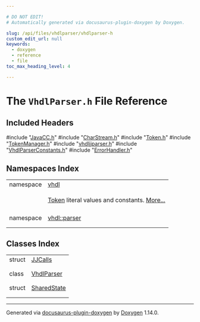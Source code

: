 ```yaml
---

# DO NOT EDIT!
# Automatically generated via docusaurus-plugin-doxygen by Doxygen.

slug: /api/files/vhdlparser/vhdlparser-h
custom_edit_url: null
keywords:
  - doxygen
  - reference
  - file
toc_max_heading_level: 4

---
```


<div class="doxyPage">

# The `VhdlParser.h` File Reference



## Included Headers

<div class="doxyIncludesList">#include "<a href="/web-doxygen/docs/api/files/vhdlparser/javacc-h">JavaCC.h</a>"
#include "<a href="/web-doxygen/docs/api/files/vhdlparser/charstream-h">CharStream.h</a>"
#include "<a href="/web-doxygen/docs/api/files/vhdlparser/token-h">Token.h</a>"
#include "<a href="/web-doxygen/docs/api/files/vhdlparser/tokenmanager-h">TokenManager.h</a>"
#include "<a href="/web-doxygen/docs/api/files/src/vhdljjparser-h">vhdljjparser.h</a>"
#include "<a href="/web-doxygen/docs/api/files/vhdlparser/vhdlparserconstants-h">VhdlParserConstants.h</a>"
#include "<a href="/web-doxygen/docs/api/files/vhdlparser/errorhandler-h">ErrorHandler.h</a>"
</div>

## Namespaces Index

<table class="doxyMembersIndex">

<tr class="doxyMemberIndexItem">
<td class="doxyMemberIndexItemType" align="left" valign="top">namespace</td>
<td class="doxyMemberIndexItemName" align="left" valign="top"><a href="/web-doxygen/docs/api/namespaces/vhdl">vhdl</a></td>
</tr>
<tr class="doxyMemberIndexDescription">
<td class="doxyMemberIndexDescriptionLeft"></td>
<td class="doxyMemberIndexDescriptionRight">
<p><a href="/web-doxygen/docs/api/classes/token">Token</a> literal values and constants. <a href="/web-doxygen/docs/api/namespaces/vhdl/#details">More...</a></p>
</td>
</tr>
<tr class="doxyMemberIndexSeparator">
<td class="doxyMemberIndexSeparator" colspan="2"></td>
</tr>

<tr class="doxyMemberIndexItem">
<td class="doxyMemberIndexItemType" align="left" valign="top">namespace</td>
<td class="doxyMemberIndexItemName" align="left" valign="top"><a href="/web-doxygen/docs/api/namespaces/vhdl/parser">vhdl::parser</a></td>
</tr>
<tr class="doxyMemberIndexDescription">
<td class="doxyMemberIndexDescriptionLeft"></td>
<td class="doxyMemberIndexDescriptionRight">
</td>
</tr>
<tr class="doxyMemberIndexSeparator">
<td class="doxyMemberIndexSeparator" colspan="2"></td>
</tr>

</table>

## Classes Index

<table class="doxyMembersIndex">

<tr class="doxyMemberIndexItem">
<td class="doxyMemberIndexItemType" align="left" valign="top">struct</td>
<td class="doxyMemberIndexItemName" align="left" valign="top"><a href="/web-doxygen/docs/api/structs/vhdl/parser/jjcalls">JJCalls</a></td>
</tr>
<tr class="doxyMemberIndexDescription">
<td class="doxyMemberIndexDescriptionLeft"></td>
<td class="doxyMemberIndexDescriptionRight">
</td>
</tr>
<tr class="doxyMemberIndexSeparator">
<td class="doxyMemberIndexSeparator" colspan="2"></td>
</tr>

<tr class="doxyMemberIndexItem">
<td class="doxyMemberIndexItemType" align="left" valign="top">class</td>
<td class="doxyMemberIndexItemName" align="left" valign="top"><a href="/web-doxygen/docs/api/classes/vhdl/parser/vhdlparser">VhdlParser</a></td>
</tr>
<tr class="doxyMemberIndexDescription">
<td class="doxyMemberIndexDescriptionLeft"></td>
<td class="doxyMemberIndexDescriptionRight">
</td>
</tr>
<tr class="doxyMemberIndexSeparator">
<td class="doxyMemberIndexSeparator" colspan="2"></td>
</tr>

<tr class="doxyMemberIndexItem">
<td class="doxyMemberIndexItemType" align="left" valign="top">struct</td>
<td class="doxyMemberIndexItemName" align="left" valign="top"><a href="/web-doxygen/docs/api/structs/vhdl/parser/vhdlparser/sharedstate">SharedState</a></td>
</tr>
<tr class="doxyMemberIndexDescription">
<td class="doxyMemberIndexDescriptionLeft"></td>
<td class="doxyMemberIndexDescriptionRight">
</td>
</tr>
<tr class="doxyMemberIndexSeparator">
<td class="doxyMemberIndexSeparator" colspan="2"></td>
</tr>

</table>


<hr/>

<p class="doxyGeneratedBy">Generated via <a href="https://github.com/xpack/docusaurus-plugin-doxygen">docusaurus-plugin-doxygen</a> by <a href="https://www.doxygen.nl">Doxygen</a> 1.14.0.</p>

</div>
